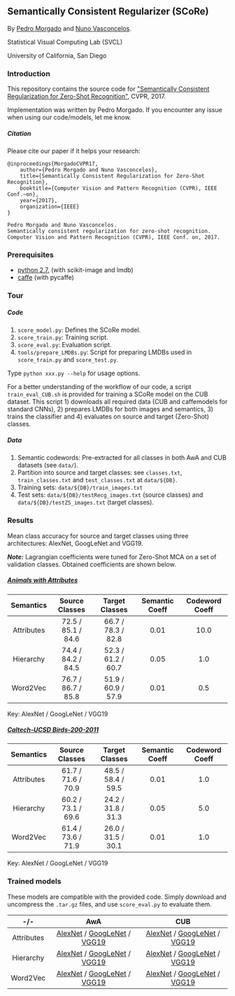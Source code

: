 ## Semantically Consistent Regularizer (SCoRe)
By [Pedro Morgado](svcl.ucsd.edu/~pedro-morgado) and [Nuno Vasconcelos](svcl.ucsd.edu/~nuno).

Statistical Visual Computing Lab (SVCL)

University of California, San Diego

### Introduction
This repository contains the source code for 
["Semantically Consistent Regularization for Zero-Shot Recognition"](http://www.svcl.ucsd.edu/~pedro-morgado/score/score-cvpr17.pdf), CVPR, 2017.

Implementation was written by Pedro Morgado.
If you encounter any issue when using our code/models, let me know.
 
##### Citation
Please cite our paper if it helps your research:
```
@inproceedings{MorgadoCVPR17,
    author={Pedro Morgado and Nuno Vasconcelos},
    title={Semantically Consistent Regularization for Zero-Shot Recognition},
    booktitle={Computer Vision and Pattern Recognition (CVPR), IEEE Conf.~on},
    year={2017},
    organization={IEEE}
}
```

```
Pedro Morgado and Nuno Vasconcelos. 
Semantically consistent regularization for zero-shot recognition.
Computer Vision and Pattern Recognition (CVPR), IEEE Conf. on, 2017.
```

### Prerequisites
* [python 2.7.](https://www.python.org/download/releases/2.7/) (with scikit-image and lmdb)
* [caffe](http://caffe.berkeleyvision.org/installation.html) (with pycaffe)

### Tour
##### Code
1. `score_model.py`: Defines the SCoRe model.
1. `score_train.py`: Training script.
1. `score_eval.py`: Evaluation script. 
1. `tools/prepare_LMDBs.py`: Script for preparing LMDBs used in `score_train.py` and `score_test.py`.

Type `python xxx.py --help` for usage options.

For a better understanding of the workflow of our code, a script 
`train_eval_CUB.sh` is provided for training a SCoRe model on the CUB dataset.
This script 1) downloads all required data (CUB and caffemodels for standard 
CNNs), 2) prepares LMDBs for both images and semantics, 3) trains the 
classifier and 4) evaluates on source and target (Zero-Shot) classes.

##### Data
1. Semantic codewords: Pre-extracted for all classes in both AwA and 
CUB datasets (see `data/`).
1. Partition into source and target classes: see 
`classes.txt`, `train_classes.txt` and `test_classes.txt` at `data/${DB}`.
1. Training sets: `data/${DB}/train_images.txt`
1. Test sets: `data/${DB}/testRecg_images.txt` (source classes) and 
`data/${DB}/testZS_images.txt` (target classes).
 

### Results
Mean class accuracy for source and target classes using three architectures: 
AlexNet, GoogLeNet and VGG19.

***Note:*** 
Lagrangian coefficients were tuned for Zero-Shot MCA 
on a set of validation classes. Obtained coefficients are shown below.
 
##### [Animals with Attributes](http://attributes.kyb.tuebingen.mpg.de/)
Semantics | Source Classes | Target Classes | Semantic Coeff | Codeword Coeff
:---:|:---:|:---:|:---:|:---:
Attributes | 72.5 / 85.1 / 84.6 | 66.7 / 78.3 / 82.8 | 0.01 | 10.0
Hierarchy  | 74.4 / 84.2 / 84.5 | 52.3 / 61.2 / 60.7 | 0.05 | 1.0
Word2Vec   | 76.7 / 86.7 / 85.8 | 51.9 / 60.9 / 57.9 | 0.01 | 0.5 

Key: AlexNet / GoogLeNet / VGG19

##### [Caltech-UCSD Birds-200-2011](http://www.vision.caltech.edu/visipedia/CUB-200-2011.html)
Semantics |Source Classes | Target Classes | Semantic Coeff | Codeword Coeff
:---:|:---:|:---:|:---:|:---:
Attributes | 61.7 / 71.6 / 70.9 | 48.5 / 58.4 / 59.5 | 0.01 | 1.0
Hierarchy  | 60.2 / 73.1 / 69.6 | 24.2 / 31.8 / 31.3 | 0.05 | 5.0
Word2Vec   | 61.4 / 73.6 / 71.9 | 26.0 / 31.5 / 30.1 | 0.01 | 1.0

Key: AlexNet / GoogLeNet / VGG19

### Trained models

These models are compatible with the provided code. Simply download and uncompress the `.tar.gz` files, and use 
 `score_eval.py` to evaluate them.

-/- |AwA | CUB
:---:|:---:|:---:
Attributes | [AlexNet](http://www.svcl.ucsd.edu/~pedro-morgado/score/models/AwA/AlexNet/SCoRe_Attributes_P0.0005_G0.01_C10.0.tar.gz) / [GoogLeNet](http://www.svcl.ucsd.edu/~pedro-morgado/score/models/AwA/GoogLeNet/SCoRe_Attributes_P0.0005_G0.01_C10.0.tar.gz) / [VGG19](http://www.svcl.ucsd.edu/~pedro-morgado/score/models/AwA/VGG19/SCoRe_Attributes_P0.0005_G0.01_C10.0.tar.gz) | [AlexNet](http://www.svcl.ucsd.edu/~pedro-morgado/score/models/CUB/AlexNet/SCoRe_Attributes_P0.0005_G0.01_C1.0.tar.gz) / [GoogLeNet](http://www.svcl.ucsd.edu/~pedro-morgado/score/models/CUB/GoogLeNet/SCoRe_Attributes_P0.0005_G0.01_C1.0.tar.gz) / [VGG19](http://www.svcl.ucsd.edu/~pedro-morgado/score/models/CUB/VGG19/SCoRe_Attributes_P0.0005_G0.01_C1.0.tar.gz) 
Hierarchy  | [AlexNet](http://www.svcl.ucsd.edu/~pedro-morgado/score/models/AwA/AlexNet/SCoRe_Hierarchy_P0.0005_G0.05_C1.0.tar.gz) / [GoogLeNet](http://www.svcl.ucsd.edu/~pedro-morgado/score/models/AwA/GoogLeNet/SCoRe_Hierarchy_P0.0005_G0.05_C1.0.tar.gz) / [VGG19](http://www.svcl.ucsd.edu/~pedro-morgado/score/models/AwA/VGG19/SCoRe_Hierarchy_P0.0005_G0.05_C1.0.tar.gz) | [AlexNet](http://www.svcl.ucsd.edu/~pedro-morgado/score/models/CUB/AlexNet/SCoRe_Hierarchy_P0.0005_G0.05_C5.0.tar.gz) / [GoogLeNet](http://www.svcl.ucsd.edu/~pedro-morgado/score/models/CUB/GoogLeNet/SCoRe_Hierarchy_P0.0005_G0.05_C5.0.tar.gz) / [VGG19](http://www.svcl.ucsd.edu/~pedro-morgado/score/models/CUB/VGG19/SCoRe_Hierarchy_P0.0005_G0.05_C5.0.tar.gz) | 
Word2Vec   | [AlexNet](http://www.svcl.ucsd.edu/~pedro-morgado/score/models/AwA/AlexNet/SCoRe_Word2Vec_P0.0005_G0.01_C0.5.tar.gz) / [GoogLeNet](http://www.svcl.ucsd.edu/~pedro-morgado/score/models/AwA/GoogLeNet/SCoRe_Word2Vec_P0.0005_G0.01_C0.5.tar.gz) / [VGG19](http://www.svcl.ucsd.edu/~pedro-morgado/score/models/AwA/VGG19/SCoRe_Word2Vec_P0.0005_G0.01_C0.5.tar.gz) | [AlexNet](http://www.svcl.ucsd.edu/~pedro-morgado/score/models/CUB/AlexNet/SCoRe_Word2Vec_P0.0005_G0.01_C1.0.tar.gz) / [GoogLeNet](http://www.svcl.ucsd.edu/~pedro-morgado/score/models/CUB/GoogLeNet/SCoRe_Word2Vec_P0.0005_G0.01_C1.0.tar.gz) / [VGG19](http://www.svcl.ucsd.edu/~pedro-morgado/score/models/CUB/VGG19/SCoRe_Word2Vec_P0.0005_G0.01_C1.0.tar.gz) | 


